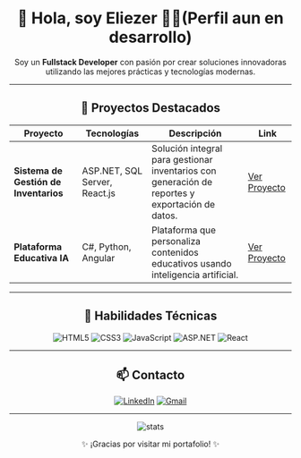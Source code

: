 <!-- Portafolio Innovador en GitHub -->
<h1 align="center">🚀 Hola, soy Eliezer 👨‍💻(Perfil aun en desarrollo)</h1>
<p align="center">
<!--  <img src="https://your-logo-url.com" alt="logo" width="150"/> -->
</p>
<p align="center">
  Soy un <strong>Fullstack Developer</strong> con pasión por crear soluciones innovadoras utilizando las mejores prácticas y tecnologías modernas.
</p>

---

<h2 align="center">💼 Proyectos Destacados</h2>

<div align="center">
  <table>
    <thead>
      <tr>
        <th>Proyecto</th>
        <th>Tecnologías</th>
        <th>Descripción</th>
        <th>Link</th>
      </tr>
    </thead>
    <tbody>
      <tr>
        <td><strong>Sistema de Gestión de Inventarios</strong></td>
        <td>ASP.NET, SQL Server, React.js</td>
        <td>Solución integral para gestionar inventarios con generación de reportes y exportación de datos.</td>
        <td><a href="https://github.com/tu-repo-inventario" target="_blank">Ver Proyecto</a></td>
      </tr>
      <tr>
        <td><strong>Plataforma Educativa IA</strong></td>
        <td>C#, Python, Angular</td>
        <td>Plataforma que personaliza contenidos educativos usando inteligencia artificial.</td>
        <td><a href="https://github.com/tu-repo-educacion" target="_blank">Ver Proyecto</a></td>
      </tr>
    </tbody>
  </table>
</div>

---

<h2 align="center">🌟 Habilidades Técnicas</h2>

<div align="center">
  <p>
    <img src="https://img.shields.io/badge/-HTML5-E34F26?logo=html5&logoColor=white&style=for-the-badge" alt="HTML5" />
    <img src="https://img.shields.io/badge/-CSS3-1572B6?logo=css3&logoColor=white&style=for-the-badge" alt="CSS3" />
    <img src="https://img.shields.io/badge/-JavaScript-F7DF1E?logo=javascript&logoColor=black&style=for-the-badge" alt="JavaScript" />
    <img src="https://img.shields.io/badge/-ASP.NET-512BD4?logo=dotnet&logoColor=white&style=for-the-badge" alt="ASP.NET" />
    <img src="https://img.shields.io/badge/-React-61DAFB?logo=react&logoColor=black&style=for-the-badge" alt="React" />
  </p>
</div>

---

<h2 align="center">📫 Contacto</h2>

<p align="center">
  <a href="https://www.linkedin.com/in/tu-perfil" target="_blank"><img src="https://img.shields.io/badge/LinkedIn-0077B5?style=for-the-badge&logo=linkedin&logoColor=white" alt="LinkedIn"></a>
  <a href="mailto:tu-email@gmail.com"><img src="https://img.shields.io/badge/Gmail-D14836?style=for-the-badge&logo=gmail&logoColor=white" alt="Gmail"></a>
</p>

---

<p align="center">
  <img src="https://github-readme-stats.vercel.app/api?username=tu-usuario&show_icons=true&theme=radical" alt="stats"/>
</p>

<p align="center">✨ ¡Gracias por visitar mi portafolio! ✨</p>

